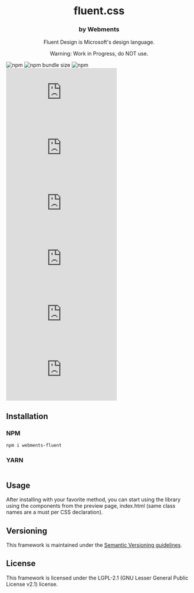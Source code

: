 <p align="center">
  <h1 align="center">fluent.css</h1>
</p>

<h3 align="center">by Webments</h3>
<p align="center">Fluent Design is Microsoft's design language.</p>
<p align="center">Warning: Work in Progress, do NOT use.</p>

![npm](https://img.shields.io/npm/v/webments-fluent)
![npm bundle size](https://img.shields.io/bundlephobia/minzip/webments-fluent)
![npm](https://img.shields.io/npm/dt/webments-fluent)
![GitHub release (latest by date)](https://img.shields.io/github/v/release/webments/fluent.css)
![GitHub](https://img.shields.io/github/license/webments/fluent.css)
![GitHub commit activity](https://img.shields.io/github/commit-activity/m/webments/fluent.css)
![GitHub contributors](https://img.shields.io/github/contributors/webments/fluent.css)
![GitHub stars](https://img.shields.io/github/stars/webments/fluent.css?style=social)
![GitHub forks](https://img.shields.io/github/forks/webments/fluent.css?style=social)

## Installation

### NPM

```
npm i webments-fluent
```

### YARN

```

```

## Usage

After installing with your favorite method, you can start using the library using the components from the preview page, index.html (same class names are a must per CSS declaration).

## Versioning

This framework is maintained under the [Semantic Versioning guidelines](https://semver.org/).

## License

This framework is licensed under the LGPL-2.1 (GNU Lesser General Public License v2.1) license.
